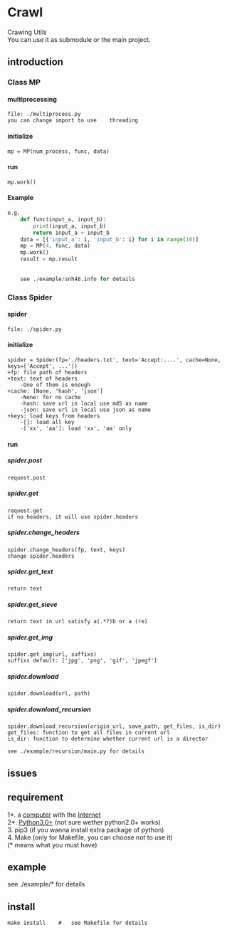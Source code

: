 # Crawl
Crawing Utils  
You can use it as submodule or the main project.
##  introduction
### Class MP
#### multiprocessing
	file: ./multiprocess.py  
	you can change import to use 	threading
#### initialize
	mp = MP(num_process, func, data)
#### run
	mp.work()
#### Example
```python
e.g.
	def func(input_a, input_b):
		print(input_a, input_b)
		return input_a + input_b	
	data = [{'input_a': i, 'input_b': i} for i in range(10)]
	mp = MP(4, func, data)
	mp.work()
	result = mp.result
		
	
	see ./example/snh48.info for details
```
### Class Spider
#### spider
	file: ./spider.py
#### initialize
	spider = Spider(fp='./headers.txt', text='Accept:....', cache=None, keys=['Accept', ...'])
	+fp: file path of headers
	+text: text of headers
		-One of them is enough
	+cache: [None, 'hash', 'json']
		-None: for no cache
		-hash: save url in local use md5 as name
		-json: save url in local use json as name
	+keys: load keys from headers
		-[]: load all key
		-['xx', 'aa']: load 'xx', 'aa' only
#### run
##### spider.post
	request.post
##### spider.get
	request.get 
	if no headers, it will use spider.headers
##### spider.change_headers
	spider.change_headers(fp, text, keys)
	change spider.headers
##### spider.get_text
	return text
##### spider.get_sieve
	return text in url satisfy a(.*?)b or a (re)
##### spider.get_img
	spider.get_img(url, suffixs)
	suffixs default: ['jpg', 'png', 'gif', 'jpegf']
##### spider.download
	spider.download(url, path)
##### spider.download_recursion
	spider.download_recursion(origin_url, save_path, get_files, is_dir)
	get_files: function to get all files in current url
	is_dir: function to determine whether current url is a director
	
	see ./example/recursion/main.py for details
	

##  issues


##  requirement
1\*.  a <a href='https://www.google.com/search?&q=computer&oq=computer'>computer</a> with the <a href='http://paste.ubuntu.com/26010673/'>Internet</a>  
2\*.  <a href='https://www.python.org/downloads/'>Python3.0+</a>  (not sure wether python2.0+ works)  
3.  pip3    (if you wanna install extra package of python)  
4.  Make    (only for Makefile, you can choose not to use it)  
(\* means what you must have)  

##  example
see ./example/* for details

##  install
```shell
make install    #   see Makefile for details
```
